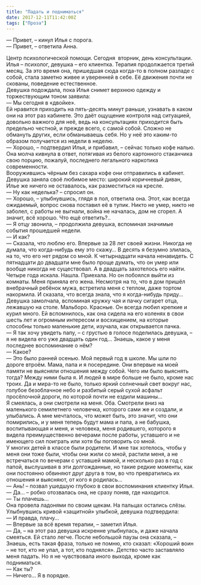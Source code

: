 ```yaml
---
title: "Падать и подниматься"
date: 2017-12-11T11:42:00Z
tags: ["Проза"]
---
```


— Привет, – кинул Илья с порога.  
— Привет, – ответила Анна.



Центр психологической помощи. Сегодня  вторник, день консультации. Илья – психолог, девушка – его клиентка. Терапия продолжается третий месяц. За это время она, пришедшая сюда когда-то в полном разладе с собой, стала заметно живее и уверенней в себе. Её движения почти не скованы, поведение естественное.  
Девушка подождала, пока Илья снимет верхнюю одежду и торжествующим тоном заявила:  
— Мы сегодня в «двойке».  
Ей нравится приходить на пять-десять минут раньше, узнавать в каком они на этот раз кабинете. Это даёт ощущение контроля над ситуацией, довольно важного для неё, ведь на консультациях приходится быть предельно честной, и прежде всего, с самой собой. Сложно не обмануть других, если обманываешь себя. Но у неё это каким-то образом получается из недели в неделю.  
— Хорошо, – подтвердил Илья, и прибавил, – сейчас только кофе налью.  
Она молча кивнула в ответ, потягивая из белого картонного стаканчика свою порцию, пожалуй, последнего легального наркотика современности.  
Вооружившись чёрным без сахара кофе они отправились в кабинет. Девушка заняла своё любимое место: широкий коричневый диван, Илье же ничего не оставалось, как разместиться на кресле.  
— Ну как неделька? – спросил он.  
— Хорошо, – улыбнувшись, глядя в пол, ответила она. Этот, как всегда ожидаемый, вопрос снова поставил её в тупик. Никто не умер, никто не заболел, с работы не выгнали, война не началась, дом не сгорел. А значит, всё хорошо. Что ещё ответить?..  
— Я отцу звонила, – продолжила девушка, вспоминая значимые события прошедшей недели.  
— И как?  
— Сказала, что люблю его. Впервые за 28 лет своей жизни. Никогда не думала, что когда-нибудь ему это скажу… В десять я безумно злилась, на то, что его нет рядом со мной. К четырнадцати начала ненавидеть. С пятнадцати до двадцати мне было проще думать, что он умер или вообще никогда не существовал. А в двадцать захотелось его найти. Четыре года искала. Нашла. Приехала. Но он побоялся выйти из комнаты. Меня приняла его жена. Несмотря на то, что в дом пришёл внебрачный ребёнок мужа, встретила меня с теплом, даже тортом накормила. И сказала, что всегда знала, что я когда-нибудь приду…  
Девушка замолчала, вспоминая кружку чая и пачку сигарет отца, лежавшую на столе. Мальборо. Красные. Он всегда любил крепкие и курил много. Ей вспомнилось, как она сидела на его коленях в свои шесть лет и огромным интересом и восхищением, на которые способны только маленькие дети, изучала, как открывается пачка.  
— Я так хочу увидеть папу, – с грустью в голосе поделилась девушка, – я не видела его уже двадцать один год… Знаешь, какое у меня последнее воспоминание о нём?  
— Какое?  
— Это было ранней осенью. Мой первый год в школе. Мы шли по дороге втроём. Мама, папа и я посередине. Они впервые на моей памяти не выясняли отношения между собой. Чего им было выяснять тогда? Между ними была я. И людей в мире больше не было, кроме нас троих. Да и мира-то не было, только яркий солнечный свет вокруг нас, голубое безоблачное небо и разбитый серый сухой асфальт просёлочной дороги, по которой почти не ездили машины…  
Я смеялась, а они смотрели на меня. Оба. Смотрели вниз на маленького семилетнего человечка, которого сами же и создали, и улыбались. А мне мечталось, что может быть, это значит, что они помирились, и у меня теперь будут мама и папа, а не бабушка, воспитывающая и меня, и человека, меня родившего, которого я видела преимущественно вечерами после работы, уставшего и не имеющего сил поиграть или хотя бы поговорить со мной.  
У многих детей в классе были родители. И мне так хотелось, чтобы у меня они тоже были, чтобы они жили со мной, растили меня, а не встречаться по вечерам с уставшей мамой, и несколько раз в год с папой, выслушивая в эти долгожданные, но такие редкие моменты, как они постоянно обвиняют друг друга в том, во что превратились их отношения и выясняют, от кого я родилась…  
— Ань! – позвал ушедшую глубоко в свои воспоминания клиентку Илья.  
— Да… – робко отозвалась она, не сразу поняв, где находится.  
— Ты плачешь…  
Она провела ладонями по своим щекам. На пальцах остались слёзы. Улыбнувшись кривой «защитной» улыбкой, девушка подтвердила:  
— И правда, плачу…  
— Впервые за всё время терапии, – заметил Илья.  
— Да, – на этот раз девушка искренне улыбнулась, и даже начала смеяться. Ей стало легче. После небольшой паузы она сказала, – Знаешь, есть такая фраза, только не помню, кто сказал: «Хороший воин – не тот, кто не упал, а тот, кто поднялся». Детство часто заставляло меня падать. Но я не чувствовала иного выхода, кроме как подниматься.  
— Как ты?  
— Ничего… Я в порядке.

